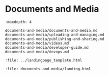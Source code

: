 # Documents and Media

```{toctree}
:maxdepth: 4

documents-and-media/documents-and-media.md
documents-and-media/uploading-and-managing.md
documents-and-media/publishing-and-sharing.md
documents-and-media/videos.md
documents-and-media/developer-guide.md
documents-and-media/devops.md
```

```{raw} html
:file: ../landingpage_template.html
```

```{raw} html
:file: documents-and-media/landing.html
```
